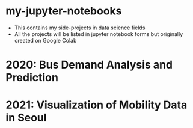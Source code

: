# my-jupyter-notebooks
- This contains my side-projects in data science fields
- All the projects will be listed in jupyter notebook forms but originally created on Google Colab

# 2020: Bus Demand Analysis and Prediction

# 2021: Visualization of Mobility Data in Seoul

